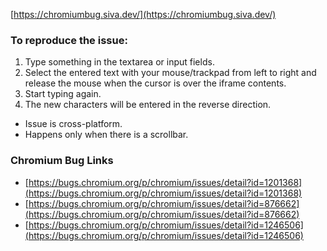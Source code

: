 [https://chromiumbug.siva.dev/](https://chromiumbug.siva.dev/)

### To reproduce the issue:

1. Type something in the textarea or input fields.
2. Select the entered text with your mouse/trackpad from left to right and release the mouse when the cursor is over the iframe contents.
3. Start typing again.
4. The new characters will be entered in the reverse direction.

* Issue is cross-platform.
* Happens only when there is a scrollbar.

### Chromium Bug Links

* [https://bugs.chromium.org/p/chromium/issues/detail?id=1201368](https://bugs.chromium.org/p/chromium/issues/detail?id=1201368)
* [https://bugs.chromium.org/p/chromium/issues/detail?id=876662](https://bugs.chromium.org/p/chromium/issues/detail?id=876662)
* [https://bugs.chromium.org/p/chromium/issues/detail?id=1246506](https://bugs.chromium.org/p/chromium/issues/detail?id=1246506)
